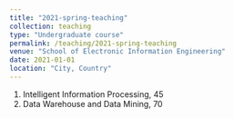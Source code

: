 ```yaml
---
title: "2021-spring-teaching"
collection: teaching
type: "Undergraduate course"
permalink: /teaching/2021-spring-teaching
venue: "School of Electronic Information Engineering"
date: 2021-01-01
location: "City, Country"
---
```

1. Intelligent Information Processing, 45
2. Data Warehouse and Data Mining, 70
